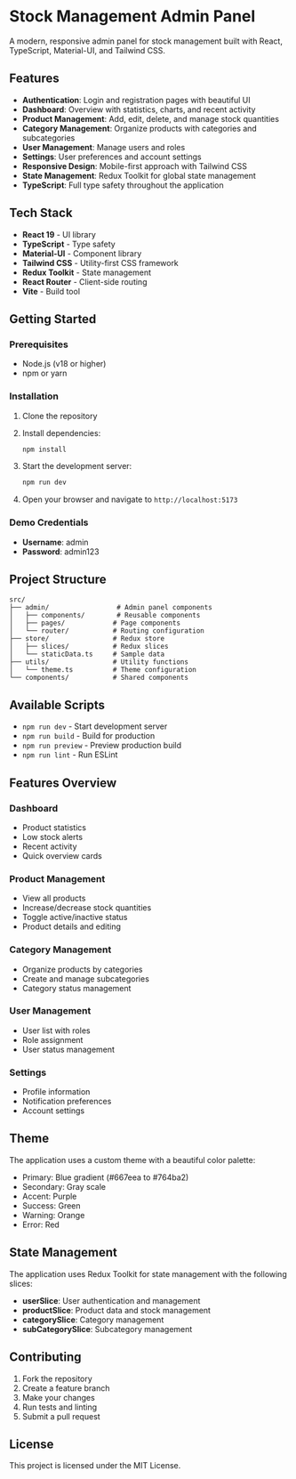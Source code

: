 # Stock Management Admin Panel

A modern, responsive admin panel for stock management built with React, TypeScript, Material-UI, and Tailwind CSS.

## Features

- **Authentication**: Login and registration pages with beautiful UI
- **Dashboard**: Overview with statistics, charts, and recent activity
- **Product Management**: Add, edit, delete, and manage stock quantities
- **Category Management**: Organize products with categories and subcategories
- **User Management**: Manage users and roles
- **Settings**: User preferences and account settings
- **Responsive Design**: Mobile-first approach with Tailwind CSS
- **State Management**: Redux Toolkit for global state management
- **TypeScript**: Full type safety throughout the application

## Tech Stack

- **React 19** - UI library
- **TypeScript** - Type safety
- **Material-UI** - Component library
- **Tailwind CSS** - Utility-first CSS framework
- **Redux Toolkit** - State management
- **React Router** - Client-side routing
- **Vite** - Build tool

## Getting Started

### Prerequisites

- Node.js (v18 or higher)
- npm or yarn

### Installation

1. Clone the repository
2. Install dependencies:
   ```bash
   npm install
   ```

3. Start the development server:
   ```bash
   npm run dev
   ```

4. Open your browser and navigate to `http://localhost:5173`

### Demo Credentials

- **Username**: admin
- **Password**: admin123

## Project Structure

```
src/
├── admin/                 # Admin panel components
│   ├── components/        # Reusable components
│   ├── pages/            # Page components
│   └── router/           # Routing configuration
├── store/                # Redux store
│   ├── slices/           # Redux slices
│   └── staticData.ts     # Sample data
├── utils/                # Utility functions
│   └── theme.ts          # Theme configuration
└── components/           # Shared components
```

## Available Scripts

- `npm run dev` - Start development server
- `npm run build` - Build for production
- `npm run preview` - Preview production build
- `npm run lint` - Run ESLint

## Features Overview

### Dashboard
- Product statistics
- Low stock alerts
- Recent activity
- Quick overview cards

### Product Management
- View all products
- Increase/decrease stock quantities
- Toggle active/inactive status
- Product details and editing

### Category Management
- Organize products by categories
- Create and manage subcategories
- Category status management

### User Management
- User list with roles
- Role assignment
- User status management

### Settings
- Profile information
- Notification preferences
- Account settings

## Theme

The application uses a custom theme with a beautiful color palette:
- Primary: Blue gradient (#667eea to #764ba2)
- Secondary: Gray scale
- Accent: Purple
- Success: Green
- Warning: Orange
- Error: Red

## State Management

The application uses Redux Toolkit for state management with the following slices:
- **userSlice**: User authentication and management
- **productSlice**: Product data and stock management
- **categorySlice**: Category management
- **subCategorySlice**: Subcategory management

## Contributing

1. Fork the repository
2. Create a feature branch
3. Make your changes
4. Run tests and linting
5. Submit a pull request

## License

This project is licensed under the MIT License.